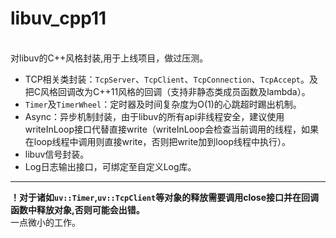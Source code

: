 # libuv_cpp11
<br>对libuv的C++风格封装,用于上线项目，做过压测。</br>


* TCP相关类封装：`TcpServer`、`TcpClient`、`TcpConnection`、`TcpAccept`。及把C风格回调改为C++11风格的回调（支持非静态类成员函数及lambda）。
* `Timer`及`TimerWheel`：定时器及时间复杂度为O(1)的心跳超时踢出机制。
* Async：异步机制封装，由于libuv的所有api非线程安全，建议使用writeInLoop接口代替直接write（writeInLoop会检查当前调用的线程，如果在loop线程中调用则直接write，否则把write加到loop线程中执行）。
* libuv信号封装。   
* Log日志输出接口，可绑定至自定义Log库。
** **
**！对于诸如`uv::Timer`,`uv::TcpClient`等对象的释放需要调用close接口并在回调函数中释放对象,否则可能会出错。**
<br>一点微小的工作。</br>
